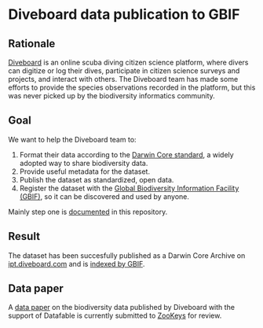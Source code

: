# Diveboard data publication to GBIF

## Rationale

[Diveboard](http://www.diveboard.com/) is an online scuba diving citizen science platform, where divers can digitize or log their dives, participate in citizen science surveys and projects, and interact with others. The Diveboard team has made some efforts to provide the species observations recorded in the platform, but this was never picked up by the biodiversity informatics community.

## Goal

We want to help the Diveboard team to:

1. Format their data according to the [Darwin Core standard](http://rs.tdwg.org/dwc/terms/index.htm), a widely adopted way to share biodiversity data.
2. Provide useful metadata for the dataset.
3. Publish the dataset as standardized, open data.
4. Register the dataset with the [Global Biodiversity Information Facility (GBIF)](http://www.gbif.org), so it can be discovered and used by anyone.

Mainly step one is [documented](/standardization) in this repository.

## Result

The dataset has been succesfully published as a Darwin Core Archive on [ipt.diveboard.com](http://ipt.diveboard.com/resource.do?r=diveboard-occurrences) and is [indexed by GBIF](http://www.gbif.org/dataset/66f6192f-6cc0-45fd-a2d1-e76f5ae3eab2).

## Data paper

A [data paper](paper.md) on the biodiversity data published by Diveboard with the support of Datafable is currently submitted to [ZooKeys](www.pensoft.net/journals/zookeys) for review.
